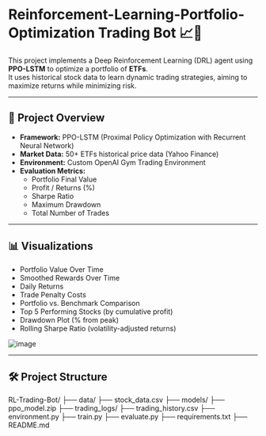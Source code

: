 # Reinforcement-Learning-Portfolio-Optimization Trading Bot 📈🤖

This project implements a Deep Reinforcement Learning (DRL) agent using **PPO-LSTM** to optimize a portfolio of **ETFs**.  
It uses historical stock data to learn dynamic trading strategies, aiming to maximize returns while minimizing risk.

---

## 🚀 Project Overview

- **Framework:** PPO-LSTM (Proximal Policy Optimization with Recurrent Neural Network)
- **Market Data:** 50+ ETFs historical price data (Yahoo Finance)
- **Environment:** Custom OpenAI Gym Trading Environment
- **Evaluation Metrics:**
  - Portfolio Final Value
  - Profit / Returns (%)
  - Sharpe Ratio
  - Maximum Drawdown
  - Total Number of Trades

---

## 📊 Visualizations

- Portfolio Value Over Time
- Smoothed Rewards Over Time
- Daily Returns
- Trade Penalty Costs
- Portfolio vs. Benchmark Comparison
- Top 5 Performing Stocks (by cumulative profit)
- Drawdown Plot (% from peak)
- Rolling Sharpe Ratio (volatility-adjusted returns)

![image](https://github.com/user-attachments/assets/dbbd120b-12c6-4e58-8698-2fa330addcbf)


---

## 🛠️ Project Structure

RL-Trading-Bot/
├── data/
    ├── stock_data.csv
├── models/
    ├── ppo_model.zip
├── trading_logs/
    ├── trading_history.csv
├── environment.py
├── train.py
├── evaluate.py
├── requirements.txt
├── README.md


